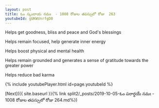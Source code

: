 ```yaml
---
layout: post
title: ఓం స్కందాయ నమః  - 1008 రోజుల తపస్సులో రోజు  263
youtubeId: gUKWVnrfgD0
---
```

 
 
Helps get goodness, bliss and peace and God's blessings
 
Helps remain focused, help generate inner energy 
 
Helps boost physical and mental health 
 
Helps remain grounded and generates a sense of gratitude towards the greater power 
 
Helps reduce bad karma
 
 
 
 


{% include youtubePlayer.html id=page.youtubeId %}
 
[Next]({{ site.baseurl }}{% link  split2/_posts/2019-10-05-ఓం పరార్ధయే నమః  - 1008 రోజుల తపస్సులో రోజు  264.md%})
 
